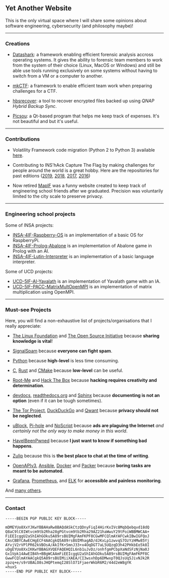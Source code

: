 ## Yet Another Website

This is the only virtual space where I will share some opinions about software engineering, cybersecurity (and philosophy maybe)!

---
### Creations

* [Datashark](https://koromodako.github.io/datashark/): a framework enabling efficient forensic analysis accross operating systems. It gives the ability to forensic team members to work from the system of their choice (Linux, MacOS or Windows) and still be able use tools running exclusively on some systems without having to switch from a VM or a computer to another.

* [mkCTF](https://github.com/koromodako/mkctf): a framework to enable efficient team work when preparing challenges for a CTF.

* [hbsrecover](https://github.com/koromodako/hbsrecover): a tool to recover encrypted files backed up using _QNAP Hybrid Backup Sync_.

* [Picsou](https://github.com/koromodako/picsou): a Qt-based program that helps me keep track of expenses. It's not beautiful and but it's useful.

---
### Contributions

* Volatility Framework code migration (Python 2 to Python 3) available [here](https://github.com/koromodako/volatility).

* Contributing to INS'hAck Capture The Flag by making challenges for people around the world is a great hobby. Here are the repositories for past editions ([2019](https://github.com/InsecurityAsso/inshack-2019), [2018](https://github.com/InsecurityAsso/inshack-2018), [2017](https://github.com/InsecurityAsso/inshack-2017), [2016](https://github.com/InsecurityAsso/inshack-2016))

* Now retired [MapIF](https://github.com/LoicTouzard/mapif) was a funny website created to keep track of engineering school friends after we graduated. Precision was voluntarily limited to the city scale to preserve privacy.

---
### Engineering school projects

Some of INSA projects:

 * [INSA-4IF-Raspberry-OS](https://github.com/koromodako/INSA-4IF-Raspberry-OS) is an implementation of a basic OS for RaspberryPi.
 * [INSA-4IF-Prolog-Abalone](https://github.com/koromodako/INSA-4IF-Prolog-Abalone) is an implementation of Abalone game in Prolog with an AI.
 * [INSA-4IF-Lutin-Interpreter](https://github.com/koromodako/INSA-4IF-Lutin-Interpreter) is an implementation of a basic language interpreter.

Some of UCD projects:

 * [UCD-5IF-AI-Yavalath](https://github.com/koromodako/UCD-5IF-AI-Yavalath) is an implementation of Yavalath game with an IA.
 * [UCD-5IF-PACC-MatrixMultOpenMPI](https://github.com/koromodako/UCD-5IF-PACC-MatrixMultOpenMPI) is an implementation of matrix multiplication using OpenMPI.


---
### Must-see Projects

Here, you will find a non-exhaustive list of projects/organisations that I really appreciate:

 * [The Linux Foundation](https://www.linuxfoundation.org/) and [The Open Source Initiative](https://opensource.org/) because **sharing knowledge is vital**!
 
 * [SignalSpam](https://www.signal-spam.fr/) because **everyone can fight spam**.
 
 * [Python](https://www.python.org/) because **high-level** is less time consuming.
 
 * [C](https://devdocs.io/c/), [Rust](https://www.rust-lang.org/) and [CMake](https://cmake.org/) because **low-level** can be useful.
 
 * [Root-Me](https://root-me.org) and [Hack The Box](https://www.hackthebox.eu/) because **hacking requires creativity and determination**.
 
 * [devdocs](https://devdocs.io/), [readthedocs.org](https://readthedocs.org/) and [Sphinx](http://www.sphinx-doc.org/en/stable/) because **documenting is not an option** (even if it can be tough sometimes).
 
 * [The Tor Project](https://www.torproject.org/), [DuckDuckGo](https://duckduckgo.com/) and [Qwant](https://lite.qwant.com/) because **privacy should not be neglected**.
 
 * [uBlock](https://github.com/gorhill/uBlock), [Pi-hole](https://pi-hole.net/) and [NoScript](https://noscript.net/) because **ads are plaguing the Internet** _and certainly not the only way to make money in this world_.
 
 * [HaveIBeenPwned](https://haveibeenpwned.com/) because **I just want to know if something bad happens**.
 
 * [Zulip](https://zulipchat.com/) because this is **the best place to chat at the time of writing**.
 
 * [OpenAPIv3](https://github.com/OAI/OpenAPI-Specification), [Ansible](https://docs.ansible.com/), [Docker](https://www.docker.com/) and [Packer](https://packer.io/) because **boring tasks are meant to be automated**.
   
 * [Grafana](https://github.com/grafana/grafana), [Prometheus](https://github.com/prometheus/prometheus), and [ELK](https://www.elastic.co/what-is/elk-stack) for **accessible and painless monitoring**.

And [many others](https://github.com/koromodako?tab=stars).

---
### Contact

```
-----BEGIN PGP PUBLIC KEY BLOCK-----

mDMEYUo8XxYJKwYBBAHaRw8BAQdASkCtzQDnyFiqI4HirKxIVc8MqbQebqvd18dQ
Q8aC9lC0IWtvcm9tb2Rha28gPGtvcm9tb2Rha29AZ21haWwuY29tPoiWBBMWCAA+
FiEEIcggU2aShIAhGOku5A89rsBUIMgFAmFKPF8CGwMFCQlmAYAFCwkIBwIGFQoJ
CAsCBBYCAwECHgECF4AACgkQ5A89rsBUIMhagAD/dJKxLp1zwvqS7OzYzHMw85Yj
AYvjV2rVPlPR62kVBOsA/AkIfK+5mnJ33+x4OqDGT7aL5UQzqD3h42PHkbEo5k8I
uDgEYUo8XxIKKwYBBAGXVQEFAQEHQIL6nb1uJvDz/onhfgmPCbpXaNdSFzNjNa0J
Gx1Vpk14AwEIB4h+BBgWCAAmFiEEIcggU2aShIAhGOku5A89rsBUIMgFAmFKPF8C
GwwFCQlmAYAACgkQ5A89rsBUIMiiXAEA/CI3wsxhDp6DMwxpT0QJsUq5JivNJk2R
zpzq+e/s9rUBALO8sJHQPtemqI28SlO71FjaerWkbR6M2/44d2eW8gYK
=huxS
-----END PGP PUBLIC KEY BLOCK-----
```

